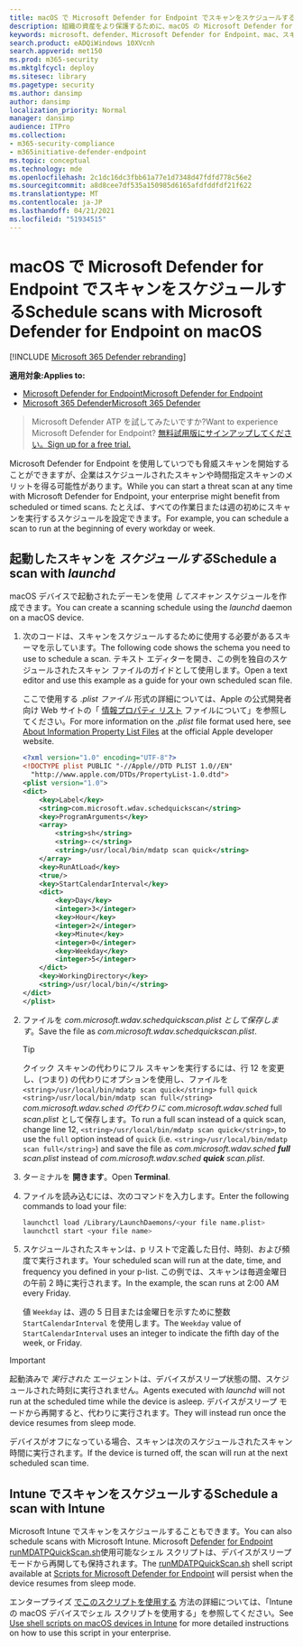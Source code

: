 ```yaml
---
title: macOS で Microsoft Defender for Endpoint でスキャンをスケジュールする方法
description: 組織の資産をより保護するために、macOS の Microsoft Defender for Endpoint の自動スキャン時間をスケジュールする方法について説明します。
keywords: microsoft、defender、Microsoft Defender for Endpoint、mac、スキャン、ウイルス対策
search.product: eADQiWindows 10XVcnh
search.appverid: met150
ms.prod: m365-security
ms.mktglfcycl: deploy
ms.sitesec: library
ms.pagetype: security
ms.author: dansimp
author: dansimp
localization_priority: Normal
manager: dansimp
audience: ITPro
ms.collection:
- m365-security-compliance
- m365initiative-defender-endpoint
ms.topic: conceptual
ms.technology: mde
ms.openlocfilehash: 2c1dc16dc3fbb61a77e1d7348d47fdfd778c56e2
ms.sourcegitcommit: a8d8cee7df535a150985d6165afdfddfdf21f622
ms.translationtype: MT
ms.contentlocale: ja-JP
ms.lasthandoff: 04/21/2021
ms.locfileid: "51934515"
---
```

# <a name="schedule-scans-with-microsoft-defender-for-endpoint-on-macos"></a><span data-ttu-id="44929-104">macOS で Microsoft Defender for Endpoint でスキャンをスケジュールする</span><span class="sxs-lookup"><span data-stu-id="44929-104">Schedule scans with Microsoft Defender for Endpoint on macOS</span></span>

[!INCLUDE [Microsoft 365 Defender rebranding](../../includes/microsoft-defender.md)]

<span data-ttu-id="44929-105">**適用対象:**</span><span class="sxs-lookup"><span data-stu-id="44929-105">**Applies to:**</span></span>
- [<span data-ttu-id="44929-106">Microsoft Defender for Endpoint</span><span class="sxs-lookup"><span data-stu-id="44929-106">Microsoft Defender for Endpoint</span></span>](https://go.microsoft.com/fwlink/p/?linkid=2154037)
- [<span data-ttu-id="44929-107">Microsoft 365 Defender</span><span class="sxs-lookup"><span data-stu-id="44929-107">Microsoft 365 Defender</span></span>](https://go.microsoft.com/fwlink/?linkid=2118804)

> <span data-ttu-id="44929-108">Microsoft Defender ATP を試してみたいですか?</span><span class="sxs-lookup"><span data-stu-id="44929-108">Want to experience Microsoft Defender for Endpoint?</span></span> [<span data-ttu-id="44929-109">無料試用版にサインアップしてください。</span><span class="sxs-lookup"><span data-stu-id="44929-109">Sign up for a free trial.</span></span>](https://www.microsoft.com/microsoft-365/windows/microsoft-defender-atp?ocid=docs-wdatp-exposedapis-abovefoldlink)

<span data-ttu-id="44929-110">Microsoft Defender for Endpoint を使用していつでも脅威スキャンを開始することができますが、企業はスケジュールされたスキャンや時間指定スキャンのメリットを得る可能性があります。</span><span class="sxs-lookup"><span data-stu-id="44929-110">While you can start a threat scan at any time with Microsoft Defender for Endpoint, your enterprise might benefit from scheduled or timed scans.</span></span> <span data-ttu-id="44929-111">たとえば、すべての作業日または週の初めにスキャンを実行するスケジュールを設定できます。</span><span class="sxs-lookup"><span data-stu-id="44929-111">For example, you can schedule a scan to run at the beginning of every workday or week.</span></span> 

## <a name="schedule-a-scan-with-launchd"></a><span data-ttu-id="44929-112">起動したスキャンを *スケジュールする*</span><span class="sxs-lookup"><span data-stu-id="44929-112">Schedule a scan with *launchd*</span></span>

<span data-ttu-id="44929-113">macOS デバイスで起動されたデーモンを使用 *してスキャン* スケジュールを作成できます。</span><span class="sxs-lookup"><span data-stu-id="44929-113">You can create a scanning schedule using the *launchd* daemon on a macOS device.</span></span>

1. <span data-ttu-id="44929-114">次のコードは、スキャンをスケジュールするために使用する必要があるスキーマを示しています。</span><span class="sxs-lookup"><span data-stu-id="44929-114">The following code shows the schema you need to use to schedule a scan.</span></span> <span data-ttu-id="44929-115">テキスト エディターを開き、この例を独自のスケジュールされたスキャン ファイルのガイドとして使用します。</span><span class="sxs-lookup"><span data-stu-id="44929-115">Open a text editor and use this example as a guide for your own scheduled scan file.</span></span>

    <span data-ttu-id="44929-116">ここで使用する *.plist ファイル* 形式の詳細については、Apple の公式開発者向け Web サイトの「 [情報プロパティ リスト](https://developer.apple.com/library/archive/documentation/General/Reference/InfoPlistKeyReference/Articles/AboutInformationPropertyListFiles.html) ファイルについて」を参照してください。</span><span class="sxs-lookup"><span data-stu-id="44929-116">For more information on the *.plist* file format used here, see [About Information Property List Files](https://developer.apple.com/library/archive/documentation/General/Reference/InfoPlistKeyReference/Articles/AboutInformationPropertyListFiles.html) at the official Apple developer website.</span></span>

    ```XML
    <?xml version="1.0" encoding="UTF-8"?>
    <!DOCTYPE plist PUBLIC "-//Apple//DTD PLIST 1.0//EN"
      "http://www.apple.com/DTDs/PropertyList-1.0.dtd">
    <plist version="1.0">
    <dict>
        <key>Label</key>
        <string>com.microsoft.wdav.schedquickscan</string>
        <key>ProgramArguments</key>
        <array>
            <string>sh</string>
            <string>-c</string>
            <string>/usr/local/bin/mdatp scan quick</string>
        </array>
        <key>RunAtLoad</key>
        <true/>
        <key>StartCalendarInterval</key>
        <dict>
            <key>Day</key>
            <integer>3</integer>
            <key>Hour</key>
            <integer>2</integer>
            <key>Minute</key>
            <integer>0</integer>
            <key>Weekday</key>
            <integer>5</integer>
        </dict>
        <key>WorkingDirectory</key>
        <string>/usr/local/bin/</string>
    </dict>
    </plist>
     ```

2. <span data-ttu-id="44929-117">ファイルを *com.microsoft.wdav.schedquickscan.plist として保存します*。</span><span class="sxs-lookup"><span data-stu-id="44929-117">Save the file as *com.microsoft.wdav.schedquickscan.plist*.</span></span>

    > [!TIP]
    > <span data-ttu-id="44929-118">クイック スキャンの代わりにフル スキャンを実行するには、行 12 を変更し、(つまり) の代わりにオプションを使用し、ファイルを `<string>/usr/local/bin/mdatp scan quick</string>` `full` `quick` `<string>/usr/local/bin/mdatp scan full</string>` *com.microsoft.wdav.sched の代わりに com.microsoft.wdav.sched* full *scan.plist* として保存します。</span><span class="sxs-lookup"><span data-stu-id="44929-118">To run a full scan instead of a quick scan, change line 12, `<string>/usr/local/bin/mdatp scan quick</string>`, to use the `full` option instead of `quick` (i.e. `<string>/usr/local/bin/mdatp scan full</string>`) and save the file as *com.microsoft.wdav.sched **full** scan.plist* instead of *com.microsoft.wdav.sched **quick** scan.plist*.</span></span>

3. <span data-ttu-id="44929-119">ターミナルを **開きます**。</span><span class="sxs-lookup"><span data-stu-id="44929-119">Open **Terminal**.</span></span>
4. <span data-ttu-id="44929-120">ファイルを読み込むには、次のコマンドを入力します。</span><span class="sxs-lookup"><span data-stu-id="44929-120">Enter the following commands to load your file:</span></span>

    ```bash
    launchctl load /Library/LaunchDaemons/<your file name.plist>
    launchctl start <your file name>
    ```

5. <span data-ttu-id="44929-121">スケジュールされたスキャンは、p リストで定義した日付、時刻、および頻度で実行されます。</span><span class="sxs-lookup"><span data-stu-id="44929-121">Your scheduled scan will run at the date, time, and frequency you defined in your p-list.</span></span> <span data-ttu-id="44929-122">この例では、スキャンは毎週金曜日の午前 2 時に実行されます。</span><span class="sxs-lookup"><span data-stu-id="44929-122">In the example, the scan runs at 2:00 AM every Friday.</span></span> 

    <span data-ttu-id="44929-123">値 `Weekday` は、週の 5 日目または金曜日を示すために整数 `StartCalendarInterval` を使用します。</span><span class="sxs-lookup"><span data-stu-id="44929-123">The `Weekday` value of `StartCalendarInterval` uses an integer to indicate the fifth day of the week, or Friday.</span></span>

 > [!IMPORTANT]
 > <span data-ttu-id="44929-124">起動済みで *実行された* エージェントは、デバイスがスリープ状態の間、スケジュールされた時刻に実行されません。</span><span class="sxs-lookup"><span data-stu-id="44929-124">Agents executed with *launchd* will not run at the scheduled time while the device is asleep.</span></span> <span data-ttu-id="44929-125">デバイスがスリープ モードから再開すると、代わりに実行されます。</span><span class="sxs-lookup"><span data-stu-id="44929-125">They will instead run once the device resumes from sleep mode.</span></span>
 >
 > <span data-ttu-id="44929-126">デバイスがオフになっている場合、スキャンは次のスケジュールされたスキャン時間に実行されます。</span><span class="sxs-lookup"><span data-stu-id="44929-126">If the device is turned off, the scan will run at the next scheduled scan time.</span></span>

## <a name="schedule-a-scan-with-intune"></a><span data-ttu-id="44929-127">Intune でスキャンをスケジュールする</span><span class="sxs-lookup"><span data-stu-id="44929-127">Schedule a scan with Intune</span></span>

<span data-ttu-id="44929-128">Microsoft Intune でスキャンをスケジュールすることもできます。</span><span class="sxs-lookup"><span data-stu-id="44929-128">You can also schedule scans with Microsoft Intune.</span></span> <span data-ttu-id="44929-129">Microsoft [Defender](https://github.com/microsoft/shell-intune-samples/tree/master/Misc/MDATP) [for Endpoint runMDATPQuickScan.sh](https://github.com/microsoft/shell-intune-samples/tree/master/Misc/MDATP#runmdatpquickscansh)使用可能なシェル スクリプトは、デバイスがスリープ モードから再開しても保持されます。</span><span class="sxs-lookup"><span data-stu-id="44929-129">The [runMDATPQuickScan.sh](https://github.com/microsoft/shell-intune-samples/tree/master/Misc/MDATP#runmdatpquickscansh) shell script available at [Scripts for Microsoft Defender for Endpoint](https://github.com/microsoft/shell-intune-samples/tree/master/Misc/MDATP) will persist when the device resumes from sleep mode.</span></span> 

<span data-ttu-id="44929-130">エンタープライズ [でこのスクリプトを使用する](https://docs.microsoft.com/mem/intune/apps/macos-shell-scripts) 方法の詳細については、「Intune の macOS デバイスでシェル スクリプトを使用する」を参照してください。</span><span class="sxs-lookup"><span data-stu-id="44929-130">See [Use shell scripts on macOS devices in Intune](https://docs.microsoft.com/mem/intune/apps/macos-shell-scripts) for more detailed instructions on how to use this script in your enterprise.</span></span>
